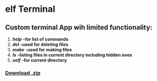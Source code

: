 # elf Terminal

## Custom terminal App wih limited functionality:

1. ***help*** **-for list of commands**
2. ***del*** **-used for deleting files**
3. ***make*** **-used for making files**
4. ***ls*** **-listing files in current directory including hidden ones**
5. ***self*** **-for current directory**

### [Download .zip](https://minhaskamal.github.io/DownGit/#/home?url=https://github.com/Avrel3/Projects/tree/L/elf)